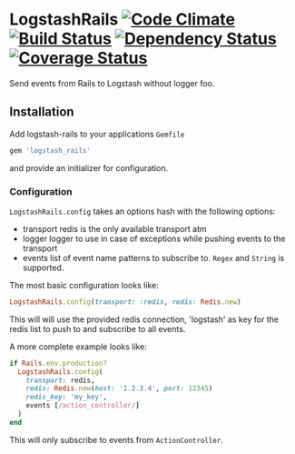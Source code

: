 # LogstashRails [![Code Climate](https://codeclimate.com/github/cmertz/logstash_rails.png)](https://codeclimate.com/github/cmertz/logstash_rails) [![Build Status](https://secure.travis-ci.org/cmertz/logstash_rails.png)](http://travis-ci.org/cmertz/logstash_rails) [![Dependency Status](https://gemnasium.com/cmertz/logstash_rails.png)](https://gemnasium.com/cmertz/logstash_rails) [![Coverage Status](https://coveralls.io/repos/cmertz/logstash_rails/badge.png)](https://coveralls.io/r/cmertz/logstash_rails)

Send events from Rails to Logstash without logger foo.

## Installation

Add logstash-rails to your applications `Gemfile`

```ruby
gem 'logstash_rails'
```

and provide an initializer for configuration.

### Configuration

`LogstashRails.config` takes an options hash with the following options:

* transport
  redis is the only available transport atm
* logger
  logger to use in case of exceptions while pushing events to the transport
* events
  list of event name patterns to subscribe to. `Regex` and `String` is
  supported.

The most basic configuration looks like:

```ruby
LogstashRails.config(transport: :redis, redis: Redis.new)
```

This will will use the provided redis connection, 'logstash' as
key for the redis list to push to and subscribe to all events.

A more complete example looks like:

```ruby
if Rails.env.production?
  LogstashRails.config(
    transport: redis,
    redis: Redis.new(host: '1.2.3.4', port: 12345)
    redis_key: 'my_key',
    events [/action_controller/]
  )
end
```

This will only subscribe to events from `ActionController`.
